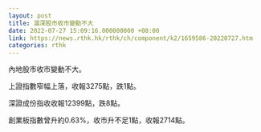 ```yaml
---
layout: post
title: 滬深股市收市變動不大
date: 2022-07-27 15:09:16.000000000 +08:00
link: https://news.rthk.hk/rthk/ch/component/k2/1659586-20220727.htm
categories: rthk
---
```


內地股市收市變動不大。

上證指數窄幅上落，收報3275點，跌1點。

深證成份指收收報12399點，跌8點。

創業板指數曾升約0.63%，收市升不足1點，收報2714點。
